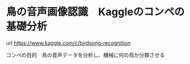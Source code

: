 # 鳥の音声画像認識　Kaggleのコンペの基礎分析
url https://www.kaggle.com/c/birdsong-recognition

コンペの目的　鳥の音声データを分析し、機械に何の鳥か分類させる

